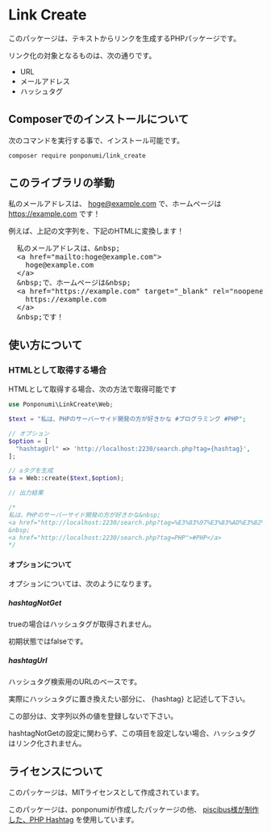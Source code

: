# Link Create

このパッケージは、テキストからリンクを生成するPHPパッケージです。

リンク化の対象となるものは、次の通りです。

* URL
* メールアドレス
* ハッシュタグ

## Composerでのインストールについて

次のコマンドを実行する事で、インストール可能です。

```bash
composer require ponponumi/link_create
```

## このライブラリの挙動

私のメールアドレスは、 hoge@example.com で、ホームページは https://example.com です！

例えば、上記の文字列を、下記のHTMLに変換します！

<pre>
  私のメールアドレスは、&amp;nbsp;
  &lt;a href=&quot;mailto:hoge@example.com&quot;&gt;
    hoge@example.com
  &lt;/a&gt;
  &amp;nbsp;で、ホームページは&amp;nbsp;
  &lt;a href=&quot;https://example.com&quot; target=&quot;_blank&quot; rel=&quot;noopener noreferrer&quot; &gt;
    https://example.com
  &lt;/a&gt;
  &amp;nbsp;です！
</pre>

## 使い方について

### HTMLとして取得する場合

HTMLとして取得する場合、次の方法で取得可能です

```php
use Ponponumi\LinkCreate\Web;

$text = "私は、PHPのサーバーサイド開発の方が好きかな #プログラミング #PHP";

// オプション
$option = [
  "hashtagUrl" => 'http://localhost:2230/search.php?tag={hashtag}',
];

// aタグを生成
$a = Web::create($text,$option);

// 出力結果

/*
私は、PHPのサーバーサイド開発の方が好きかな&nbsp;
<a href="http://localhost:2230/search.php?tag=%E3%83%97%E3%83%AD%E3%82%B0%E3%83%A9%E3%83%9F%E3%83%B3%E3%82%B0">#プログラミング</a>
&nbsp;
<a href="http://localhost:2230/search.php?tag=PHP">#PHP</a>
*/

```

#### オプションについて

オプションについては、次のようになります。

##### hashtagNotGet

trueの場合はハッシュタグが取得されません。

初期状態ではfalseです。

##### hashtagUrl

ハッシュタグ検索用のURLのベースです。

実際にハッシュタグに置き換えたい部分に、 {hashtag} と記述して下さい。

この部分は、文字列以外の値を登録しないで下さい。

hashtagNotGetの設定に関わらず、この項目を設定しない場合、ハッシュタグはリンク化されません。

## ライセンスについて

このパッケージは、MITライセンスとして作成されています。

このパッケージは、ponponumiが作成したパッケージの他、
<a href="https://github.com/piscibus/php-hashtag">piscibus様が制作した、PHP Hashtag</a>
を使用しています。 
